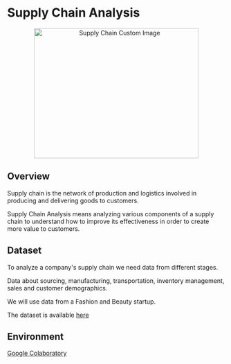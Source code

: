 # Supply Chain Analysis

<p align="center">
  <img src="supply_chain/files/supply_chain.png" alt="Supply Chain Custom Image" width="380" height="300" />
</p>

## Overview

Supply chain is the network of production and logistics involved in producing and delivering goods to customers.

Supply Chain Analysis means analyzing various components of a supply chain to understand how to improve its effectiveness in order to create more value to customers.

## Dataset

To analyze a company's supply chain we need data from different stages.

Data about sourcing, manufacturing, transportation, inventory management, sales and customer demographics.

We will use data from a Fashion and Beauty startup.

The dataset is available [here](https://www.kaggle.com/datasets/amirmotefaker/supply-chain-dataset/data)

## Environment

[Google Colaboratory](https://colab.research.google.com/)